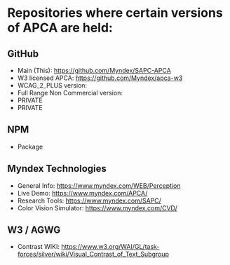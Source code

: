 # Repositories where certain versions of APCA are held:

## GitHub

- Main (This): https://github.com/Myndex/SAPC-APCA
- W3 licensed APCA: https://github.com/Myndex/apca-w3
- WCAG_2_PLUS version: 
- Full Range Non Commercial version: 
- PRIVATE
- PRIVATE


## NPM

- Package

## Myndex Technologies

- General Info: https://www.myndex.com/WEB/Perception
- Live Demo: https://www.myndex.com/APCA/
- Research Tools: https://www.myndex.com/SAPC/
- Color Vision Simulator: https://www.myndex.com/CVD/

## W3 / AGWG

- Contrast WIKI: https://www.w3.org/WAI/GL/task-forces/silver/wiki/Visual_Contrast_of_Text_Subgroup


